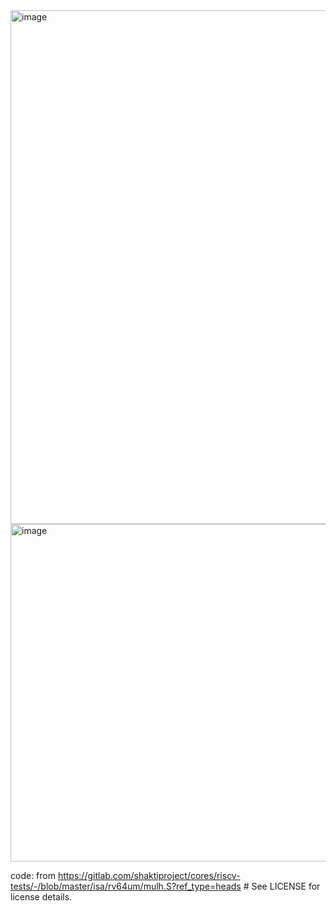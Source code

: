 <img width="1474" height="822" alt="image" src="https://github.com/user-attachments/assets/fa8c0b33-2cfc-4257-b76e-c01ef008e85a" />
<img width="1482" height="540" alt="image" src="https://github.com/user-attachments/assets/73fa3050-9341-4d3e-aadb-43c1c5a736ac" />

code: from https://gitlab.com/shaktiproject/cores/riscv-tests/-/blob/master/isa/rv64um/mulh.S?ref_type=heads # See LICENSE for license details.
